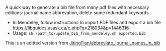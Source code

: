 A quick way to generate a bib file from many pdf files with necessary editions: journal name abbrevation, delete some redundant keywords

  * In Mendeley, follow instructions to import PDF files and export a bib file https://libguides.usask.ca/c.php?g=218034&p=1446316
  * Usage: `sh /path_to/update_bib_from_mendeley.sh exported.bib`

This is an editted version from [JitingTian/abbreviate_journal_names_in_bib](https://github.com/JitingTian/abbreviate_journal_names_in_bib)
